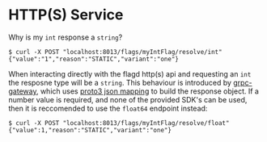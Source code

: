 # HTTP(S) Service


Why is my `int` response a `string`?
```
$ curl -X POST "localhost:8013/flags/myIntFlag/resolve/int"
{"value":"1","reason":"STATIC","variant":"one"}
```
When interacting directly with the flagd http(s) api and requesting an `int` the resposne type will be a `string`. This behaviour is introduced by [grpc-gateway](https://github.com/grpc-ecosystem/grpc-gateway), which uses [proto3 json mapping](https://developers.google.com/protocol-buffers/docs/proto3#json) to build the response object. If a number value is required, and none of the provided SDK's can be used, then it is reccomended to use the `float64` endpoint instead:
```
$ curl -X POST "localhost:8013/flags/myIntFlag/resolve/float"
{"value":1,"reason":"STATIC","variant":"one"}
```
